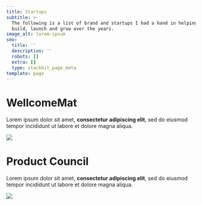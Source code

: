 ```yaml
---
title: Startups
subtitle: >-
  The following is a list of brand and startups I had a hand in helping to
  build, launch and grow over the years.
image_alt: lorem-ipsum
seo:
  title: ''
  description: ''
  robots: []
  extra: []
  type: stackbit_page_meta
template: page
---
```

# WellcomeMat

Lorem ipsum dolor sit amet, **consectetur adipiscing elit**, sed do eiusmod tempor incididunt ut labore et dolore magna aliqua.

![](images/1.jpg)





# Product Council

Lorem ipsum dolor sit amet, **consectetur adipiscing elit**, sed do eiusmod tempor incididunt ut labore et dolore magna aliqua.

![](images/portrait-image-product-council2.jpeg)
